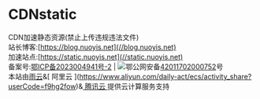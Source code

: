# CDNstatic
CDN加速静态资源(禁止上传违规违法文件)  
站长博客:[https://blog.nuoyis.net](//blog.nuoyis.net)  
加速站点:[https://static.nuoyis.net](//static.nuoyis.net)  
备案号:[鄂ICP备2023004941号-2](//beian.miit.gov.cn) | ![](https://static.nuoyis.net/static/lovablewyh-library/blog/cuckoo/images/beian.png)鄂公网安备[42011702000752](//www.beian.gov.cn/portal/registerSystemInfo?recordcode=42011702000752)号  
本站由[雨云](https://www.rainyun.com/NDEwMzk=_)&[ 阿里云 ](https://www.aliyun.com/daily-act/ecs/activity_share?userCode=f9hg2fow)&[ 腾讯云 ](https://cloud.tencent.com/act/cps/redirect?redirect=2446&cps_key=c804aa79276d34cd646a697cb26e71f5&from=console)提供云计算服务支持
